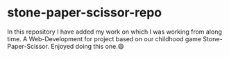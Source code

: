 # stone-paper-scissor-repo
In this repository I have added my work on which I was working from along time.
A Web-Development for project based on our childhood game Stone-Paper-Scissor.
Enjoyed doing this one.😄
